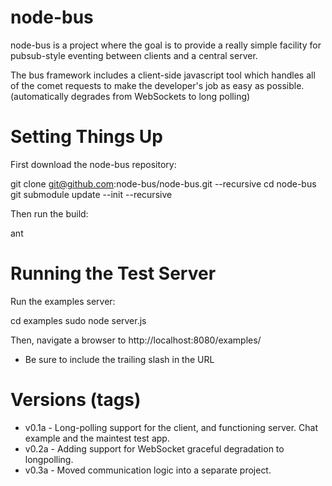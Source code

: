 node-bus
========

node-bus is a project where the goal is to provide a really simple facility
for pubsub-style eventing between clients and a central server.

The bus framework includes a client-side javascript tool which handles all of
the comet requests to make the developer's job as easy as possible.
(automatically degrades from WebSockets to long polling)

Setting Things Up
=================

First download the node-bus repository:

git clone git@github.com:node-bus/node-bus.git --recursive
cd node-bus
git submodule update --init --recursive

Then run the build:

ant

Running the Test Server
=======================

Run the examples server:

cd examples
sudo node server.js

Then, navigate a browser to http://localhost:8080/examples/

* Be sure to include the trailing slash in the URL

Versions (tags)
===============

* v0.1a - Long-polling support for the client, and functioning server.  Chat
          example and the maintest test app.
* v0.2a - Adding support for WebSocket graceful degradation to longpolling.
* v0.3a - Moved communication logic into a separate project.
